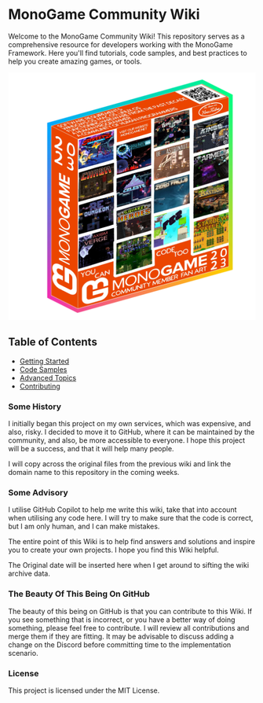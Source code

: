 # MonoGame Community Wiki

Welcome to the MonoGame Community Wiki! This repository serves as a comprehensive resource for developers working with the MonoGame Framework. Here you'll find tutorials, code samples, and best practices to help you create amazing games, or tools.

![MonoGame Logo](content/monogame_box_art_fixed.webp)

## Table of Contents

- [Getting Started](docs/getting_started.md)
- [Code Samples](docs/code_samples.md)
- [Advanced Topics](docs/advanced_topics.md)
- [Contributing](CONTRIBUTING.md)

### Some History

I initially began this project on my own services, which was expensive, and also, risky. I decided to move it to GitHub, where it can be maintained by the community, and also, be more accessible to everyone. I hope this project will be a success, and that it will help many people.

I will copy across the original files from the previous wiki and link the domain name to this repository in the coming weeks.

### Some Advisory

I utilise GitHub Copilot to help me write this wiki, take that into account when utilising any code here. I will try to make sure that the code is correct, but I am only human, and I can make mistakes.

The entire point of this Wiki is to help find answers and solutions and inspire you to create your own projects. I hope you find this Wiki helpful.

The Original date will be inserted here when I get around to sifting the wiki archive data.

### The Beauty Of This Being On GitHub

The beauty of this being on GitHub is that you can contribute to this Wiki. If you see something that is incorrect, or you have a better way of doing something, please feel free to contribute. I will review all contributions and merge them if they are fitting. It may be advisable to discuss adding a change on the Discord before committing time to the implementation scenario.

### License

This project is licensed under the MIT License.

